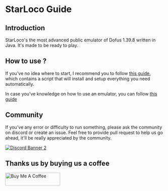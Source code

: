 # StarLoco Guide

## Introduction

StarLoco's the most advanced public emulator of Dofus 1.39.8 written in Java. It's made to be ready to play.

## How to use ?

If you've no idea where to start, I recommend you to follow [this guide](powershell/docs/quickstart.md), which contains a script that will install and setup everything you need automatically.

In case you've knowledge on how to use an emulator, you can follow [this guide](powershell/docs/step-by-step.md)

## Community

If you've any error or difficulty to run something, please ask the community on discord or create an issue.
Feel free to provide pull request to help us go ahead, it'll be really appreciated by the community.

<a href="https://discord.com/invite/k3Yk9DuhgY">![Discord Banner 2](https://discordapp.com/api/guilds/856945561421086730/widget.png?style=banner2)</a>

## Thanks us by buying us a coffee

<a href="https://www.buymeacoffee.com/starloco" target="_blank"><img src="https://cdn.buymeacoffee.com/buttons/default-orange.png" alt="Buy Me A Coffee" height="41" width="174"></a>
